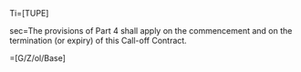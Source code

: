 Ti=[TUPE]

sec=The provisions of Part 4 shall apply on the commencement and on the termination (or expiry) of this Call-off Contract.

=[G/Z/ol/Base]
